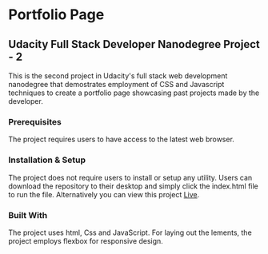 # Portfolio Page
## Udacity Full Stack Developer Nanodegree Project - 2
This is the second project in Udacity's full stack web development nanodegree that demostrates employment of CSS and Javascript techniques to create a portfolio page showcasing past projects made by the developer.

### Prerequisites
The project requires users to have access to the latest web browser.

### Installation & Setup
The project does not require users to install or setup any utility. Users can download the repository to their desktop and simply click the index.html file to run the file. Alternatively you can view this project [Live](https://luckyrose89.github.io/portfolio-page/).

### Built With
The project uses html, Css and JavaScript. For laying out the lements, the project employs flexbox for responsive design.
